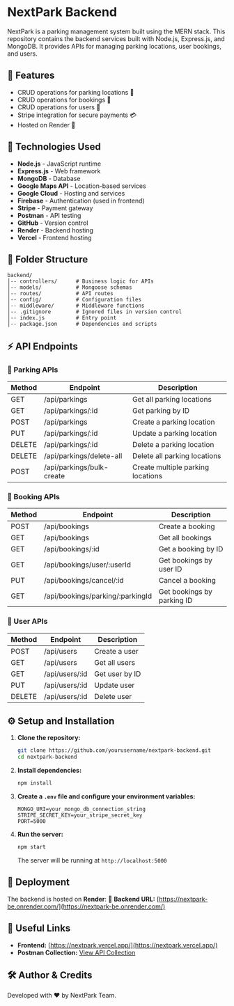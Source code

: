 # NextPark Backend

NextPark is a parking management system built using the MERN stack. This repository contains the backend services built with Node.js, Express.js, and MongoDB. It provides APIs for managing parking locations, user bookings, and users.

## 🌟 Features
- CRUD operations for parking locations 🏢
- CRUD operations for bookings 🚗
- CRUD operations for users 👥
- Stripe integration for secure payments 💳
- Hosted on Render 🚀

## 🚀 Technologies Used
- **Node.js** - JavaScript runtime
- **Express.js** - Web framework
- **MongoDB** - Database
- **Google Maps API** - Location-based services
- **Google Cloud** - Hosting and services
- **Firebase** - Authentication (used in frontend)
- **Stripe** - Payment gateway
- **Postman** - API testing
- **GitHub** - Version control
- **Render** - Backend hosting
- **Vercel** - Frontend hosting

## 📁 Folder Structure
```
backend/
│-- controllers/      # Business logic for APIs
│-- models/           # Mongoose schemas
│-- routes/           # API routes
│-- config/           # Configuration files
│-- middleware/       # Middleware functions
│-- .gitignore        # Ignored files in version control
│-- index.js          # Entry point
│-- package.json      # Dependencies and scripts
```

## ⚡ API Endpoints

### 🏢 Parking APIs
| Method | Endpoint | Description |
|--------|---------|-------------|
| GET | /api/parkings | Get all parking locations |
| GET | /api/parkings/:id | Get parking by ID |
| POST | /api/parkings | Create a parking location |
| PUT | /api/parkings/:id | Update a parking location |
| DELETE | /api/parkings/:id | Delete a parking location |
| DELETE | /api/parkings/delete-all | Delete all parking locations |
| POST | /api/parkings/bulk-create | Create multiple parking locations |

### 🚗 Booking APIs
| Method | Endpoint | Description |
|--------|---------|-------------|
| POST | /api/bookings | Create a booking |
| GET | /api/bookings | Get all bookings |
| GET | /api/bookings/:id | Get a booking by ID |
| GET | /api/bookings/user/:userId | Get bookings by user ID |
| PUT | /api/bookings/cancel/:id | Cancel a booking |
| GET | /api/bookings/parking/:parkingId | Get bookings by parking ID |

### 👥 User APIs
| Method | Endpoint | Description |
|--------|---------|-------------|
| POST | /api/users | Create a user |
| GET | /api/users | Get all users |
| GET | /api/users/:id | Get user by ID |
| PUT | /api/users/:id | Update user |
| DELETE | /api/users/:id | Delete user |

## ⚙️ Setup and Installation

1. **Clone the repository:**
   ```sh
   git clone https://github.com/yourusername/nextpark-backend.git
   cd nextpark-backend
   ```
2. **Install dependencies:**
   ```sh
   npm install
   ```
3. **Create a `.env` file and configure your environment variables:**
   ```env
   MONGO_URI=your_mongo_db_connection_string
   STRIPE_SECRET_KEY=your_stripe_secret_key
   PORT=5000
   ```
4. **Run the server:**
   ```sh
   npm start
   ```
   The server will be running at `http://localhost:5000`

## 🚀 Deployment
The backend is hosted on **Render**:
🔗 **Backend URL:** [https://nextpark-be.onrender.com/](https://nextpark-be.onrender.com/)

## 🔗 Useful Links
- **Frontend:** [https://nextpark.vercel.app/](https://nextpark.vercel.app/)
- **Postman Collection:** [View API Collection](https://api.postman.com/collections/28593851-18aa9bd6-14b6-450f-80db-0c8de6f862c0?access_key=PMAT-01JNECPP9HDAVGRKCZFFCK65ZQ)

## 🛠️ Author & Credits
Developed with ❤️ by NextPark Team.

